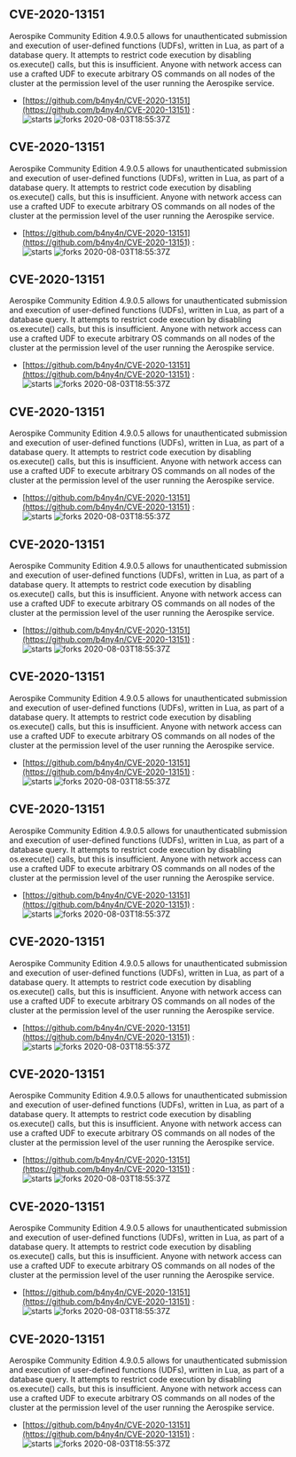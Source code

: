 ## CVE-2020-13151
 Aerospike Community Edition 4.9.0.5 allows for unauthenticated submission and execution of user-defined functions (UDFs), written in Lua, as part of a database query. It attempts to restrict code execution by disabling os.execute() calls, but this is insufficient. Anyone with network access can use a crafted UDF to execute arbitrary OS commands on all nodes of the cluster at the permission level of the user running the Aerospike service.

- [https://github.com/b4ny4n/CVE-2020-13151](https://github.com/b4ny4n/CVE-2020-13151) :  
![starts](https://img.shields.io/github/stars/b4ny4n/CVE-2020-13151.svg) 
![forks](https://img.shields.io/github/forks/b4ny4n/CVE-2020-13151.svg) 
2020-08-03T18:55:37Z

## CVE-2020-13151
 Aerospike Community Edition 4.9.0.5 allows for unauthenticated submission and execution of user-defined functions (UDFs), written in Lua, as part of a database query. It attempts to restrict code execution by disabling os.execute() calls, but this is insufficient. Anyone with network access can use a crafted UDF to execute arbitrary OS commands on all nodes of the cluster at the permission level of the user running the Aerospike service.

- [https://github.com/b4ny4n/CVE-2020-13151](https://github.com/b4ny4n/CVE-2020-13151) :  
![starts](https://img.shields.io/github/stars/b4ny4n/CVE-2020-13151.svg) 
![forks](https://img.shields.io/github/forks/b4ny4n/CVE-2020-13151.svg) 
2020-08-03T18:55:37Z

## CVE-2020-13151
 Aerospike Community Edition 4.9.0.5 allows for unauthenticated submission and execution of user-defined functions (UDFs), written in Lua, as part of a database query. It attempts to restrict code execution by disabling os.execute() calls, but this is insufficient. Anyone with network access can use a crafted UDF to execute arbitrary OS commands on all nodes of the cluster at the permission level of the user running the Aerospike service.

- [https://github.com/b4ny4n/CVE-2020-13151](https://github.com/b4ny4n/CVE-2020-13151) :  
![starts](https://img.shields.io/github/stars/b4ny4n/CVE-2020-13151.svg) 
![forks](https://img.shields.io/github/forks/b4ny4n/CVE-2020-13151.svg) 
2020-08-03T18:55:37Z

## CVE-2020-13151
 Aerospike Community Edition 4.9.0.5 allows for unauthenticated submission and execution of user-defined functions (UDFs), written in Lua, as part of a database query. It attempts to restrict code execution by disabling os.execute() calls, but this is insufficient. Anyone with network access can use a crafted UDF to execute arbitrary OS commands on all nodes of the cluster at the permission level of the user running the Aerospike service.

- [https://github.com/b4ny4n/CVE-2020-13151](https://github.com/b4ny4n/CVE-2020-13151) :  
![starts](https://img.shields.io/github/stars/b4ny4n/CVE-2020-13151.svg) 
![forks](https://img.shields.io/github/forks/b4ny4n/CVE-2020-13151.svg) 
2020-08-03T18:55:37Z

## CVE-2020-13151
 Aerospike Community Edition 4.9.0.5 allows for unauthenticated submission and execution of user-defined functions (UDFs), written in Lua, as part of a database query. It attempts to restrict code execution by disabling os.execute() calls, but this is insufficient. Anyone with network access can use a crafted UDF to execute arbitrary OS commands on all nodes of the cluster at the permission level of the user running the Aerospike service.

- [https://github.com/b4ny4n/CVE-2020-13151](https://github.com/b4ny4n/CVE-2020-13151) :  
![starts](https://img.shields.io/github/stars/b4ny4n/CVE-2020-13151.svg) 
![forks](https://img.shields.io/github/forks/b4ny4n/CVE-2020-13151.svg) 
2020-08-03T18:55:37Z

## CVE-2020-13151
 Aerospike Community Edition 4.9.0.5 allows for unauthenticated submission and execution of user-defined functions (UDFs), written in Lua, as part of a database query. It attempts to restrict code execution by disabling os.execute() calls, but this is insufficient. Anyone with network access can use a crafted UDF to execute arbitrary OS commands on all nodes of the cluster at the permission level of the user running the Aerospike service.

- [https://github.com/b4ny4n/CVE-2020-13151](https://github.com/b4ny4n/CVE-2020-13151) :  
![starts](https://img.shields.io/github/stars/b4ny4n/CVE-2020-13151.svg) 
![forks](https://img.shields.io/github/forks/b4ny4n/CVE-2020-13151.svg) 
2020-08-03T18:55:37Z

## CVE-2020-13151
 Aerospike Community Edition 4.9.0.5 allows for unauthenticated submission and execution of user-defined functions (UDFs), written in Lua, as part of a database query. It attempts to restrict code execution by disabling os.execute() calls, but this is insufficient. Anyone with network access can use a crafted UDF to execute arbitrary OS commands on all nodes of the cluster at the permission level of the user running the Aerospike service.

- [https://github.com/b4ny4n/CVE-2020-13151](https://github.com/b4ny4n/CVE-2020-13151) :  
![starts](https://img.shields.io/github/stars/b4ny4n/CVE-2020-13151.svg) 
![forks](https://img.shields.io/github/forks/b4ny4n/CVE-2020-13151.svg) 
2020-08-03T18:55:37Z

## CVE-2020-13151
 Aerospike Community Edition 4.9.0.5 allows for unauthenticated submission and execution of user-defined functions (UDFs), written in Lua, as part of a database query. It attempts to restrict code execution by disabling os.execute() calls, but this is insufficient. Anyone with network access can use a crafted UDF to execute arbitrary OS commands on all nodes of the cluster at the permission level of the user running the Aerospike service.

- [https://github.com/b4ny4n/CVE-2020-13151](https://github.com/b4ny4n/CVE-2020-13151) :  
![starts](https://img.shields.io/github/stars/b4ny4n/CVE-2020-13151.svg) 
![forks](https://img.shields.io/github/forks/b4ny4n/CVE-2020-13151.svg) 
2020-08-03T18:55:37Z

## CVE-2020-13151
 Aerospike Community Edition 4.9.0.5 allows for unauthenticated submission and execution of user-defined functions (UDFs), written in Lua, as part of a database query. It attempts to restrict code execution by disabling os.execute() calls, but this is insufficient. Anyone with network access can use a crafted UDF to execute arbitrary OS commands on all nodes of the cluster at the permission level of the user running the Aerospike service.

- [https://github.com/b4ny4n/CVE-2020-13151](https://github.com/b4ny4n/CVE-2020-13151) :  
![starts](https://img.shields.io/github/stars/b4ny4n/CVE-2020-13151.svg) 
![forks](https://img.shields.io/github/forks/b4ny4n/CVE-2020-13151.svg) 
2020-08-03T18:55:37Z

## CVE-2020-13151
 Aerospike Community Edition 4.9.0.5 allows for unauthenticated submission and execution of user-defined functions (UDFs), written in Lua, as part of a database query. It attempts to restrict code execution by disabling os.execute() calls, but this is insufficient. Anyone with network access can use a crafted UDF to execute arbitrary OS commands on all nodes of the cluster at the permission level of the user running the Aerospike service.

- [https://github.com/b4ny4n/CVE-2020-13151](https://github.com/b4ny4n/CVE-2020-13151) :  
![starts](https://img.shields.io/github/stars/b4ny4n/CVE-2020-13151.svg) 
![forks](https://img.shields.io/github/forks/b4ny4n/CVE-2020-13151.svg) 
2020-08-03T18:55:37Z

## CVE-2020-13151
 Aerospike Community Edition 4.9.0.5 allows for unauthenticated submission and execution of user-defined functions (UDFs), written in Lua, as part of a database query. It attempts to restrict code execution by disabling os.execute() calls, but this is insufficient. Anyone with network access can use a crafted UDF to execute arbitrary OS commands on all nodes of the cluster at the permission level of the user running the Aerospike service.

- [https://github.com/b4ny4n/CVE-2020-13151](https://github.com/b4ny4n/CVE-2020-13151) :  
![starts](https://img.shields.io/github/stars/b4ny4n/CVE-2020-13151.svg) 
![forks](https://img.shields.io/github/forks/b4ny4n/CVE-2020-13151.svg) 
2020-08-03T18:55:37Z


